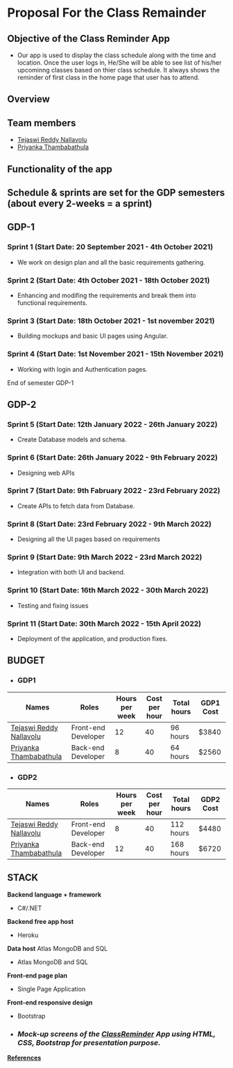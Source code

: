 # Proposal For the Class Remainder

## Objective of the Class Reminder App
- Our app is used to display the class schedule along with the time and location. Once the user logs in, He/She will be able to see list of his/her upcominng classes based on thier class schedule. It always shows the reminder of first class in the home page that user has to attend.

## Overview


## Team members 
 - [Tejaswi Reddy Nallavolu](https://github.com/TejaswiNallavolu)
 - [Priyanka Thambabathula](https://github.com/Priyanka1818)

## Functionality of the app


## Schedule & sprints are set for the GDP semesters (about every 2-weeks = a sprint)

## GDP-1 

### Sprint 1  (Start Date: 20 September 2021 - 4th October 2021)
- We work on design plan and all the basic requirements gathering. 

### Sprint 2  (Start Date: 4th October 2021 - 18th October 2021)
- Enhancing and modifing the requirements and break them into functional requirements.

### Sprint 3  (Start Date: 18th October 2021 - 1st november 2021)
- Building mockups and basic UI pages using Angular.

### Sprint 4  (Start Date: 1st November 2021 - 15th November 2021)
- Working with login and Authentication pages.

 End of semester GDP-1

## GDP-2 

 ### Sprint 5  (Start Date: 12th January 2022 - 26th January 2022)
 - Create Database models and schema.

 ### Sprint 6  (Start Date: 26th January 2022 - 9th February 2022)
 - Designing web APIs

 ### Sprint 7  (Start Date: 9th Fabruary 2022 - 23rd February 2022)
 - Create APIs to fetch data from Database.

 ### Sprint 8  (Start Date: 23rd February 2022 - 9th March 2022)
 - Designing all the UI pages based on requirements

 ### Sprint 9  (Start Date: 9th March 2022 - 23rd March 2022)
 - Integration with both UI and backend.

 ### Sprint 10  (Start Date: 16th March 2022 - 30th March 2022)
 - Testing and fixing issues

 ### Sprint 11  (Start Date: 30th March 2022 - 15th April 2022)
 - Deployment of the application, and production fixes.

## BUDGET
* ### GDP1
| Names                   | Roles               | Hours per week | Cost per hour | Total hours | GDP1 Cost |
| ----------------------- | ------------------- | -------------- | ------------- | ----------- | --------- |
| [Tejaswi Reddy Nallavolu](https://github.com/tejaswinallavolu) | Front-end Developer | 12             | 40            | 96 hours    | $3840      |
| [Priyanka Thambabathula](https://github.com/Priyanka1818)  | Back-end Developer  | 8              | 40            | 64 hours    | $2560      |

* ### GDP2
| Names                   | Roles               | Hours per week | Cost per hour | Total hours | GDP2 Cost |
| ----------------------- | ------------------- | -------------- | ------------- | ----------- | --------- |
| [Tejaswi Reddy Nallavolu](https://github.com/tejaswinallavolu) | Front-end Developer | 8              | 40            | 112 hours   | $4480      |
| [Priyanka Thambabathula](https://github.com/Priyanka1818)  | Back-end Developer  | 12             | 40            | 168 hours   | $6720      |

## STACK

**Backend language + framework** 
- C#/.NET

**Backend free app host** 
- Heroku 

**Data host** Atlas MongoDB and SQL
- Atlas MongoDB and SQL

**Front-end page plan** 
- Single Page Application

**Front-end responsive design** 
- Bootstrap

- ### ___Mock-up screens of the [ClassReminder](https://github.com/TejaswiNallavolu/1A-ClassReminder) App using HTML, CSS, Bootstrap for presentation purpose.___


**[References](https://angular.io/guide/forms)**
